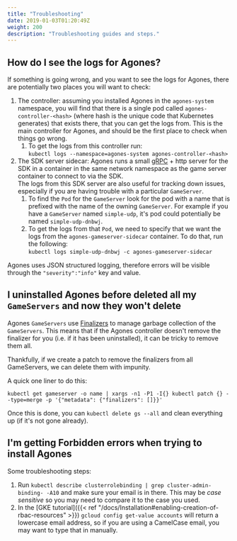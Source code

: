 ```yaml
---
title: "Troubleshooting"
date: 2019-01-03T01:20:49Z
weight: 200
description: "Troubleshooting guides and steps."
---
```


## How do I see the logs for Agones?

If something is going wrong, and you want to see the logs for Agones, there are potentially two places you will want to
check:

1. The controller: assuming you installed Agones in the `agones-system` namespace, you will find that there
is a single pod called `agones-controller-<hash>` (where hash is the unique code that Kubernetes generates) 
that exists there, that you can get the logs from. This is the main
controller for Agones, and should be the first place to check when things go wrong.  
   1. To get the logs from this controller run:   
   `kubectl logs --namespace=agones-system agones-controller-<hash>`   
2. The SDK server sidecar: Agones runs a small [gRPC](https://grpc.io/) + http server for the SDK in a container in the
same network namespace as the game server container to connect to via the SDK.  
The logs from this SDK server are also useful for tracking down issues, especially if you are having trouble with a
particular `GameServer`.   
   1. To find the `Pod` for the `GameServer` look for the pod with a name that is prefixed with the name of the 
   owning `GameServer`. For example if you have a `GameServer` named `simple-udp`, it's pod could potentially be named
   `simple-udp-dnbwj`.
   2. To get the logs from that `Pod`, we need to specify that we want the logs from the `agones-gameserver-sidecar`
   container. To do that, run the following:   
   `kubectl logs simple-udp-dnbwj -c agones-gameserver-sidecar`

Agones uses JSON structured logging, therefore errors will be visible through the `"severity":"info"` key and value.       

## I uninstalled Agones before deleted all my `GameServers` and now they won't delete

Agones `GameServers` use [Finalizers](https://kubernetes.io/docs/tasks/access-kubernetes-api/custom-resources/custom-resource-definitions/#finalizers)
to manage garbage collection of the `GameServers`. This means that if the Agones controller 
doesn't remove the finalizer for you (i.e. if it has been uninstalled),  it can be tricky to remove them all.

Thankfully, if we create a patch to remove the finalizers from all GameServers, we can delete them with impunity.

A quick one liner to do this:

`kubectl get gameserver -o name | xargs -n1 -P1 -I{} kubectl patch {} --type=merge -p '{"metadata": {"finalizers": []}}'`

Once this is done, you can `kubectl delete gs --all` and clean everything up (if it's not gone already).

## I'm getting Forbidden errors when trying to install Agones

Some troubleshooting steps:

1. Run `kubectl describe clusterrolebinding | grep cluster-admin-binding- -A10` and make sure your email is in there. This may be
_case sensitive_ so you may need to compare it to the case you used.
1. In the [GKE tutorial]({{< ref "/docs/Installation#enabling-creation-of-rbac-resources" >}}) `gcloud config get-value accounts` 
will return a lowercase email address, so if you are using a CamelCase email, you may want to type that in manually.
